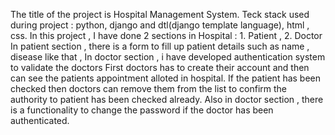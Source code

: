 The title of the project is Hospital Management System.
Teck stack used during project : python, django and dtl(django template language), html , css.
In this project , I have done 2 sections in Hospital : 1. Patient , 2. Doctor
In patient section , there is a form to fill up patient details such as name , disease like that , In doctor section , i have developed authentication system to validate the doctors 
First doctors has to create their account and then can see the patients appointment alloted in hospital. If the patient has been checked then doctors can remove them from the list to confirm the 
authority to patient has been checked already. Also in doctor section , there is a functionality to change the password if the doctor has been authenticated.
